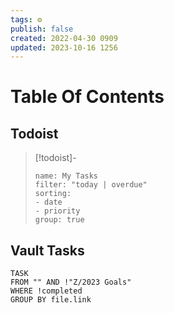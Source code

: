 ```yaml
---
tags: ⚙️
publish: false
created: 2022-04-30 0909
updated: 2023-10-16 1256
---
```


# Table Of Contents

## Todoist

> [!todoist]-
> ```todoist  
> name: My Tasks  
> filter: "today | overdue"  
> sorting:  
> - date  
> - priority  
> group: true
> ```

## Vault Tasks

```dataview
TASK
FROM "" AND !"Z/2023 Goals"
WHERE !completed
GROUP BY file.link
```
